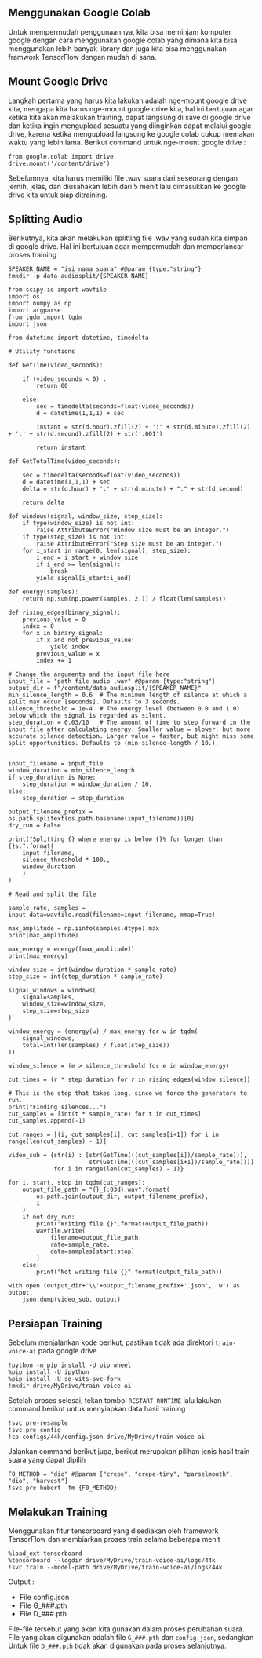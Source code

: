 ## Menggunakan Google Colab
Untuk mempermudah penggunaannya, kita bisa meminjam komputer google dengan cara menggunakan google colab yang dimana kita bisa menggunakan lebih banyak library dan juga kita bisa menggunakan framwork TensorFlow dengan mudah di sana.
## Mount Google Drive
Langkah pertama yang harus kita lakukan adalah nge-mount google drive kita, mengapa kita harus nge-mount google drive kita, hal ini bertujuan agar ketika kita akan melakukan training, dapat langsung di save di google drive dan ketika ingin mengupload sesuatu yang diinginkan dapat melalui google drive, karena ketika mengupload langsung ke google colab cukup memakan waktu yang lebih lama.
Berikut command untuk nge-mount google drive :
```
from google.colab import drive
drive.mount('/content/drive')
```
Sebelumnya, kita harus memiliki file .wav suara dari seseorang dengan jernih, jelas, dan diusahakan lebih dari 5 menit lalu dimasukkan ke google drive kita untuk siap ditraining.
## Splitting Audio
Berikutnya, kita akan melakukan splitting file .wav yang sudah kita simpan di google drive. Hal ini bertujuan agar mempermudah dan memperlancar proses training
```
SPEAKER_NAME = "isi_nama_suara" #@param {type:"string"}
!mkdir -p data_audiosplit/{SPEAKER_NAME}
```
```
from scipy.io import wavfile
import os
import numpy as np
import argparse
from tqdm import tqdm
import json

from datetime import datetime, timedelta

# Utility functions

def GetTime(video_seconds):

    if (video_seconds < 0) :
        return 00

    else:
        sec = timedelta(seconds=float(video_seconds))
        d = datetime(1,1,1) + sec

        instant = str(d.hour).zfill(2) + ':' + str(d.minute).zfill(2) + ':' + str(d.second).zfill(2) + str('.001')
    
        return instant

def GetTotalTime(video_seconds):

    sec = timedelta(seconds=float(video_seconds))
    d = datetime(1,1,1) + sec
    delta = str(d.hour) + ':' + str(d.minute) + ":" + str(d.second)
    
    return delta

def windows(signal, window_size, step_size):
    if type(window_size) is not int:
        raise AttributeError("Window size must be an integer.")
    if type(step_size) is not int:
        raise AttributeError("Step size must be an integer.")
    for i_start in range(0, len(signal), step_size):
        i_end = i_start + window_size
        if i_end >= len(signal):
            break
        yield signal[i_start:i_end]

def energy(samples):
    return np.sum(np.power(samples, 2.)) / float(len(samples))

def rising_edges(binary_signal):
    previous_value = 0
    index = 0
    for x in binary_signal:
        if x and not previous_value:
            yield index
        previous_value = x
        index += 1

# Change the arguments and the input file here
input_file = "path file audio .wav" #@param {type:"string"}
output_dir = f"/content/data_audiosplit/{SPEAKER_NAME}"
min_silence_length = 0.6  # The minimum length of silence at which a split may occur [seconds]. Defaults to 3 seconds.
silence_threshold = 1e-4  # The energy level (between 0.0 and 1.0) below which the signal is regarded as silent.
step_duration = 0.03/10   # The amount of time to step forward in the input file after calculating energy. Smaller value = slower, but more accurate silence detection. Larger value = faster, but might miss some split opportunities. Defaults to (min-silence-length / 10.).


input_filename = input_file
window_duration = min_silence_length
if step_duration is None:
    step_duration = window_duration / 10.
else:
    step_duration = step_duration

output_filename_prefix = os.path.splitext(os.path.basename(input_filename))[0]
dry_run = False

print("Splitting {} where energy is below {}% for longer than {}s.".format(
    input_filename,
    silence_threshold * 100.,
    window_duration
    )
)

# Read and split the file

sample_rate, samples = input_data=wavfile.read(filename=input_filename, mmap=True)

max_amplitude = np.iinfo(samples.dtype).max
print(max_amplitude)

max_energy = energy([max_amplitude])
print(max_energy)

window_size = int(window_duration * sample_rate)
step_size = int(step_duration * sample_rate)

signal_windows = windows(
    signal=samples,
    window_size=window_size,
    step_size=step_size
)

window_energy = (energy(w) / max_energy for w in tqdm(
    signal_windows,
    total=int(len(samples) / float(step_size))
))

window_silence = (e > silence_threshold for e in window_energy)

cut_times = (r * step_duration for r in rising_edges(window_silence))

# This is the step that takes long, since we force the generators to run.
print("Finding silences...")
cut_samples = [int(t * sample_rate) for t in cut_times]
cut_samples.append(-1)

cut_ranges = [(i, cut_samples[i], cut_samples[i+1]) for i in range(len(cut_samples) - 1)]

video_sub = {str(i) : [str(GetTime(((cut_samples[i])/sample_rate))), 
                       str(GetTime(((cut_samples[i+1])/sample_rate)))] 
             for i in range(len(cut_samples) - 1)}

for i, start, stop in tqdm(cut_ranges):
    output_file_path = "{}_{:03d}.wav".format(
        os.path.join(output_dir, output_filename_prefix),
        i
    )
    if not dry_run:
        print("Writing file {}".format(output_file_path))
        wavfile.write(
            filename=output_file_path,
            rate=sample_rate,
            data=samples[start:stop]
        )
    else:
        print("Not writing file {}".format(output_file_path))
        
with open (output_dir+'\\'+output_filename_prefix+'.json', 'w') as output:
    json.dump(video_sub, output)
```

## Persiapan Training
Sebelum menjalankan kode berikut, pastikan tidak ada direktori `train-voice-ai` pada google drive
```
!python -m pip install -U pip wheel
%pip install -U ipython
%pip install -U so-vits-svc-fork
!mkdir drive/MyDrive/train-voice-ai
```
Setelah proses selesai, tekan tombol `RESTART RUNTIME` lalu lakukan command berikut untuk menyiapkan data hasil training
```
!svc pre-resample
!svc pre-config
!cp configs/44k/config.json drive/MyDrive/train-voice-ai
```
Jalankan command berikut juga, berikut merupakan pilihan jenis hasil train suara yang dapat dipilih
```
F0_METHOD = "dio" #@param ["crepe", "crepe-tiny", "parselmouth", "dio", "harvest"]
!svc pre-hubert -fm {F0_METHOD}
```

## Melakukan Training
Menggunakan fitur tensorboard yang disediakan oleh framework TensorFlow dan membiarkan proses train selama beberapa menit
```
%load_ext tensorboard
%tensorboard --logdir drive/MyDrive/train-voice-ai/logs/44k
!svc train --model-path drive/MyDrive/train-voice-ai/logs/44k
```
Output :
- File config.json
- File G_###.pth
- File D_###.pth

File-file tersebut yang akan kita gunakan dalam proses perubahan suara. File yang akan digunakan adalah file `G_###.pth` dan `config.json`, sedangkan Untuk file `D_###.pth` tidak akan digunakan pada proses selanjutnya.
